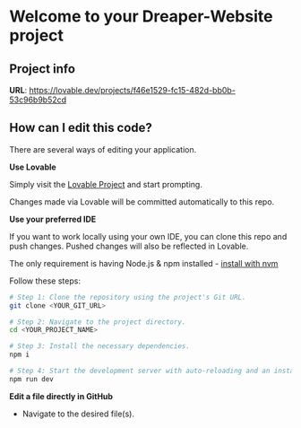 # Welcome to your Dreaper-Website  project

## Project info

**URL**: https://lovable.dev/projects/f46e1529-fc15-482d-bb0b-53c96b9b52cd

## How can I edit this code?

There are several ways of editing your application.

**Use Lovable**

Simply visit the [Lovable Project](https://lovable.dev/projects/f46e1529-fc15-482d-bb0b-53c96b9b52cd) and start prompting.

Changes made via Lovable will be committed automatically to this repo.

**Use your preferred IDE**

If you want to work locally using your own IDE, you can clone this repo and push changes. Pushed changes will also be reflected in Lovable.

The only requirement is having Node.js & npm installed - [install with nvm](https://github.com/nvm-sh/nvm#installing-and-updating)

Follow these steps:

```sh
# Step 1: Clone the repository using the project's Git URL.
git clone <YOUR_GIT_URL>

# Step 2: Navigate to the project directory.
cd <YOUR_PROJECT_NAME>

# Step 3: Install the necessary dependencies.
npm i

# Step 4: Start the development server with auto-reloading and an instant preview.
npm run dev
```
**Edit a file directly in GitHub**

- Navigate to the desired file(s).






